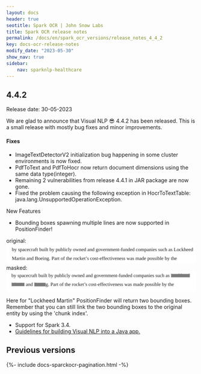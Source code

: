 ```yaml
---
layout: docs
header: true
seotitle: Spark OCR | John Snow Labs
title: Spark OCR release notes
permalink: /docs/en/spark_ocr_versions/release_notes_4_4_2
key: docs-ocr-release-notes
modify_date: "2023-05-30"
show_nav: true
sidebar:
    nav: sparknlp-healthcare
---
```


<div class="h3-box" markdown="1">

## 4.4.2

Release date: 30-05-2023

We are glad to announce that Visual NLP 😎 4.4.2 has been released. This is a small release with mostly bug fixes and minor improvements.

#### Fixes
* ImageTextDetectorV2 initialization bug happening in some cluster environments is now fixed.
* PdfToText and PdfToHocr now return document dimensions using the same data type(integer).
* Remaining 2 vulnerabilities from release 4.4.1 in JAR package are now gone. 
* Fixed the problem causing the following exception in HocrToTextTable:  java.lang.UnsupportedOperationException.

New Features
+ Bounding boxes spawning multiple lines are now supported in PositionFinder!

original:
![image](/assets/images/ocr/position_finder_1.png)
masked:
![image](/assets/images/ocr/position_finder_2.png)

Here for "Lockheed Martin" PositionFinder will return two bounding boxes. Remember that you can still link the two bounding boxes to the original entity by using the 'chunk index'.

* Support for Spark 3.4.
* [Guidelines for building Visual NLP into a Java app.](https://github.com/JohnSnowLabs/spark-ocr-workshop/blob/master/java/build_env_setup.md)

</div><div class="prev_ver h3-box" markdown="1">

## Previous versions

</div>

{%- include docs-sparckocr-pagination.html -%}
